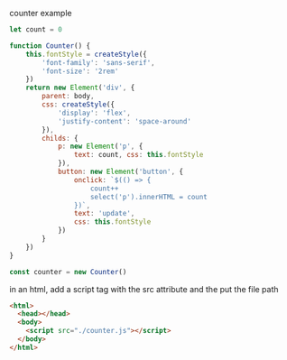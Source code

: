 counter example
```JavaScript
let count = 0

function Counter() {
	this.fontStyle = createStyle({
		'font-family': 'sans-serif',
		'font-size': '2rem'
	})
	return new Element('div', {
		parent: body,
		css: createStyle({
			'display': 'flex',
			'justify-content': 'space-around'
		}),
		childs: {
			p: new Element('p', {
				text: count, css: this.fontStyle
			}),
			button: new Element('button', {
				onclick: `$(() => {
					count++
					select('p').innerHTML = count
				})`,
				text: 'update',
				css: this.fontStyle
			})
		}
	})
}

const counter = new Counter()
```

in an html, add a script tag with the src attribute and the put the file path

```html
<html>
  <head></head>
  <body>
    <script src="./counter.js"></script>
  </body>
</html>
```
